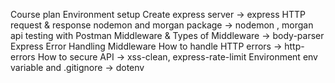 Course plan
Environment setup
Create express server -> express
HTTP request & response
nodemon and morgan package -> nodemon , morgan
api testing with Postman
Middleware & Types of Middleware -> body-parser
Express Error Handling Middleware
How to handle HTTP errors -> http-errors
How to secure API -> xss-clean, express-rate-limit
Environment env variable and .gitignore -> dotenv